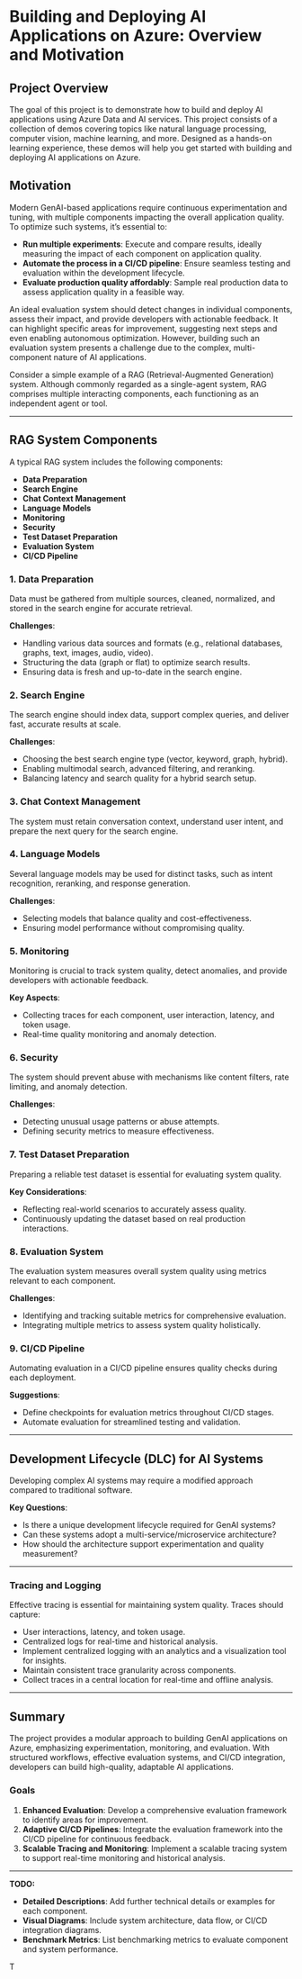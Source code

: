 
# Building and Deploying AI Applications on Azure: Overview and Motivation

## Project Overview

The goal of this project is to demonstrate how to build and deploy AI applications using Azure Data and AI services. This project consists of a collection of demos covering topics like natural language processing, computer vision, machine learning, and more. Designed as a hands-on learning experience, these demos will help you get started with building and deploying AI applications on Azure.

## Motivation

Modern GenAI-based applications require continuous experimentation and tuning, with multiple components impacting the overall application quality. To optimize such systems, it’s essential to:
- **Run multiple experiments**: Execute and compare results, ideally measuring the impact of each component on application quality.
- **Automate the process in a CI/CD pipeline**: Ensure seamless testing and evaluation within the development lifecycle.
- **Evaluate production quality affordably**: Sample real production data to assess application quality in a feasible way.

An ideal evaluation system should detect changes in individual components, assess their impact, and provide developers with actionable feedback. It can highlight specific areas for improvement, suggesting next steps and even enabling autonomous optimization. However, building such an evaluation system presents a challenge due to the complex, multi-component nature of AI applications.

Consider a simple example of a RAG (Retrieval-Augmented Generation) system. Although commonly regarded as a single-agent system, RAG comprises multiple interacting components, each functioning as an independent agent or tool.

---

## RAG System Components

A typical RAG system includes the following components:

- **Data Preparation**
- **Search Engine**
- **Chat Context Management**
- **Language Models**
- **Monitoring**
- **Security**
- **Test Dataset Preparation**
- **Evaluation System**
- **CI/CD Pipeline**

### 1. Data Preparation

Data must be gathered from multiple sources, cleaned, normalized, and stored in the search engine for accurate retrieval.

**Challenges**:
- Handling various data sources and formats (e.g., relational databases, graphs, text, images, audio, video).
- Structuring the data (graph or flat) to optimize search results.
- Ensuring data is fresh and up-to-date in the search engine.

### 2. Search Engine

The search engine should index data, support complex queries, and deliver fast, accurate results at scale.

**Challenges**:
- Choosing the best search engine type (vector, keyword, graph, hybrid).
- Enabling multimodal search, advanced filtering, and reranking.
- Balancing latency and search quality for a hybrid search setup.

### 3. Chat Context Management

The system must retain conversation context, understand user intent, and prepare the next query for the search engine.

### 4. Language Models

Several language models may be used for distinct tasks, such as intent recognition, reranking, and response generation.

**Challenges**:
- Selecting models that balance quality and cost-effectiveness.
- Ensuring model performance without compromising quality.

### 5. Monitoring

Monitoring is crucial to track system quality, detect anomalies, and provide developers with actionable feedback.

**Key Aspects**:
- Collecting traces for each component, user interaction, latency, and token usage.
- Real-time quality monitoring and anomaly detection.

### 6. Security

The system should prevent abuse with mechanisms like content filters, rate limiting, and anomaly detection.

**Challenges**:
- Detecting unusual usage patterns or abuse attempts.
- Defining security metrics to measure effectiveness.

### 7. Test Dataset Preparation

Preparing a reliable test dataset is essential for evaluating system quality.

**Key Considerations**:
- Reflecting real-world scenarios to accurately assess quality.
- Continuously updating the dataset based on real production interactions.

### 8. Evaluation System

The evaluation system measures overall system quality using metrics relevant to each component.

**Challenges**:
- Identifying and tracking suitable metrics for comprehensive evaluation.
- Integrating multiple metrics to assess system quality holistically.

### 9. CI/CD Pipeline

Automating evaluation in a CI/CD pipeline ensures quality checks during each deployment.

**Suggestions**:
- Define checkpoints for evaluation metrics throughout CI/CD stages.
- Automate evaluation for streamlined testing and validation.

---

## Development Lifecycle (DLC) for AI Systems

Developing complex AI systems may require a modified approach compared to traditional software.

**Key Questions**:
- Is there a unique development lifecycle required for GenAI systems?
- Can these systems adopt a multi-service/microservice architecture?
- How should the architecture support experimentation and quality measurement?

---

### Tracing and Logging

Effective tracing is essential for maintaining system quality. Traces should capture:

- User interactions, latency, and token usage.
- Centralized logs for real-time and historical analysis.
- Implement centralized logging with an analytics and a visualization tool for insights.
- Maintain consistent trace granularity across components.
- Collect traces in a central location for real-time and offline analysis.

---

## Summary

The project provides a modular approach to building GenAI applications on Azure, emphasizing experimentation, monitoring, and evaluation. With structured workflows, effective evaluation systems, and CI/CD integration, developers can build high-quality, adaptable AI applications.

### Goals

1. **Enhanced Evaluation**: Develop a comprehensive evaluation framework to identify areas for improvement.
2. **Adaptive CI/CD Pipelines**: Integrate the evaluation framework into the CI/CD pipeline for continuous feedback.
3. **Scalable Tracing and Monitoring**: Implement a scalable tracing system to support real-time monitoring and historical analysis.

---

**TODO:**

- **Detailed Descriptions**: Add further technical details or examples for each component.
- **Visual Diagrams**: Include system architecture, data flow, or CI/CD integration diagrams.
- **Benchmark Metrics**: List benchmarking metrics to evaluate component and system performance.

T